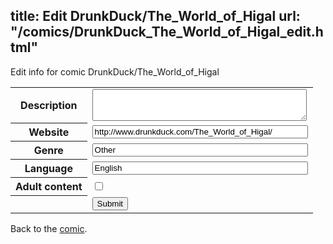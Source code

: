 title: Edit DrunkDuck/The_World_of_Higal
url: "/comics/DrunkDuck_The_World_of_Higal_edit.html"
---
Edit info for comic DrunkDuck/The_World_of_Higal

<form name="comic" action="http://gaepostmail.appspot.com/comic/" method="post">
<table class="comicinfo">
<tr>
<th>Description</th><td><textarea name="description" cols="40" rows="3"></textarea></td>
</tr>
<tr>
<th>Website</th><td><input type="text" name="url" value="http://www.drunkduck.com/The_World_of_Higal/" size="40"/></td>
</tr>
<tr>
<th>Genre</th><td><input type="text" name="genre" value="Other" size="40"/></td>
</tr>
<tr>
<th>Language</th><td><input type="text" name="language" value="English" size="40"/></td>
</tr>
<tr>
<th>Adult content</th><td><input type="checkbox" name="adult" value="adult" /></td>
</tr>
<tr>
<th></th><td>
<input type="hidden" name="comic" value="DrunkDuck_The_World_of_Higal" />
<input type="submit" name="submit" value="Submit" />
</td>
</tr>
</table>
</form>

Back to the [comic](DrunkDuck_The_World_of_Higal.html).
